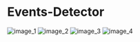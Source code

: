 # Events-Detector
![image_1](https://user-images.githubusercontent.com/70841207/214646798-0e32822a-50f8-41c7-8a08-43a23774635c.jpeg)
![image_2](https://user-images.githubusercontent.com/70841207/214646806-e9210933-532b-4e3b-b308-3bd118934390.jpeg)
![image_3](https://user-images.githubusercontent.com/70841207/214646810-224d33ae-e2a6-4c65-a5b1-72aedcd75ecb.jpeg)
![image_4](https://user-images.githubusercontent.com/70841207/214646813-f6c88c59-a70d-45a7-a547-c5c6a1aae0f6.jpeg)
